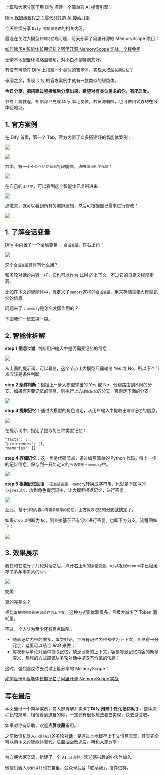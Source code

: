 ﻿上篇和大家分享了用 Dify 搭建一个简单的 AI 搜索引擎：

[Dify 保姆级教程之：零代码打造 AI 搜索引擎](https://blog.csdn.net/u010522887/article/details/143382888)

今天继续分享 `Dify 智能体搭建`的相关内容。

最近在关注大模型`长期记忆`的问题，前天分享了阿里开源的 MemoryScope 项目：

[如何赋予AI智能体长期记忆？阿里开源 MemoryScope 实战，全程免费](https://blog.csdn.net/u010522887/article/details/143354689)

无奈本地配置环境略显繁琐，对小白不是特别友好。

有没有可能在 Dify 上搭建一个类似的智能体，实现大模型`长期记忆`？

琢磨之余，发现 Dify 的官方案例中就有一款类似的智能体。

**今日分享，把搭建过程拆解后分享出来，希望对有类似需求的你，有所启发。**

参考上篇教程，相信你已完成 Dify 本地安装，若资源有限，也可使用官方的在线体验地址。

## 1. 官方案例
在 Dify 首页，第一个 Tab，官方内置了众多搭建好的智能体案例：

![](https://img-blog.csdnimg.cn/img_convert/9a4824055001a885cfd52d43fd79e8bf.png)


![](https://img-blog.csdnimg.cn/img_convert/4e9e713dfacc5c8ee8038adc7d82199b.png)


其中，有一个`个性化记忆助手`的智能体，点击`添加到工作区`：

![](https://img-blog.csdnimg.cn/img_convert/822a1a08e698005a3c22c39efbc6b017.png)

在自己的`工作室`，可以看到这个智能体已复制进来：

![](https://img-blog.csdnimg.cn/img_convert/ac4690d1715a236bcbb529054bc87356.png)

点进来，就可以看到所有的编排逻辑，然后可根据自己需求进行修改：

![](https://img-blog.csdnimg.cn/img_convert/b2235685f0fdb11647e9f5001e01face.png)



## 1. 了解会话变量

Dify 中内置了一个全局变量 -- `会话变量`，在右上角：

![](https://img-blog.csdnimg.cn/img_convert/dfe37042de2ca0e6e821b88db6321c67.png)

这个`会话变量`具体有什么用？

和多轮对话的内容一样，它也可以作为 LLM 的上下文，不过它的自定义程度更高。

比如在本文的智能体中，就定义了`memory`这样的`会话变量`，用来存储需要大模型记忆的信息。

问题来了：`memory`是怎么发挥作用的？

下面我们一起去探一探。

## 2. 智能体拆解

**step 1 信息过滤**: 判断用户输入中是否需要记忆的信息：

![](https://img-blog.csdnimg.cn/img_convert/285a21a57fe86da212034d079b59aea8.png)

从上面的提示词，可以看出，这个节点上大模型只需输出 Yes 或 No，所以下个节点应该是条件判断。

**step 2 条件判断**：根据上一步大模型输出的 Yes 或 No，分别路由到不同的分支，如果有需要记忆的信息，则执行上方`提取记忆`的分支，否则走下面的分支。

![](https://img-blog.csdnimg.cn/img_convert/b9b6611b588cd69ea3bd28f2ecbaadbd.png)

**step 3 提取记忆**：通过大模型的角色设定，从用户输入中提取出`值得`记忆的信息。

![](https://img-blog.csdnimg.cn/img_convert/b95a860349bdeb83a9d62635d8860543.png)

在提示词中，指定了提取的三种类型记忆：

```
"facts": [],
"preferences": [],
"memories": []
```

**step 4 存储记忆**：这一步是代码节点，通过编写简单的 Python 代码，将上一步的记忆信息，保存到一开始定义的`会话变量` - `memory`中。

![](https://img-blog.csdnimg.cn/img_convert/eb90a88d52253561f8934079ac34e7bb.png)


**step 5 根据记忆回复**：把`会话变量` - `memory`转换成字符串，也就是下图中的`{x}result`，放到角色提示词中，让大模型根据记忆，进行答复。

![](https://img-blog.csdnimg.cn/img_convert/2131bcdefe18566d48ddbb8e6f4a787f.png)

至此，基于`对话内容中有需要缓存的记忆`，上方`提取记忆`的分支就搞定了。


如果`step 2`判断为 `No`，则直接基于已有记忆进行答复，也即下方分支，流程图如下：

![](https://img-blog.csdnimg.cn/img_convert/bd71e5e291d91799a1d9e9638d43231f.png)


## 3. 效果展示

我在和它进行了几轮对话之后，点开右上角的`会话变量`，可以发现`memory`中已经缓存了多条事实类的`记忆`：

![](https://img-blog.csdnimg.cn/img_convert/af4e27ed5b86e13ff3f0c86e9fecddd5.png)

完美！

真的完美么？

相比`直接把多条聊天记录作为上下文`，这种方式要优雅很多，且极大减少了 Token 消耗量。

不过，个人认为至少还有两点缺陷：
- 随着记忆内容的增多，每次对话，把所有记忆内容都作为上下文，会显得十分冗余，这里可以结合 RAG 来做；
- 每次都从单论对话中提取记忆，缺乏足够的上下文，容易导致记忆内容的断章取义，理想的方式应该从多轮对话中提取有价值的信息；

这时，强烈建议你去试试上篇分享的 MemoryScope：

[如何赋予AI智能体长期记忆？阿里开源 MemoryScope 实战](https://blog.csdn.net/u010522887/article/details/143354689)

## 写在最后

本文通过一个简单案例，带大家拆解并实操了**Dify 搭建个性化记忆助手**，整体流程比较简单，相信看到这里的你，一定还有很多想法要去实现，快去试试吧~

如果对你有帮助，欢迎**点赞收藏**备用。

之前微信机器人`小爱(AI)`的多轮对话，是通过本地缓存上下文信息实现，其实完全可以用本文的智能体替代，后面抽空改造后，再和大家分享！

--- 

为方便大家交流，新建了一个 `AI 交流群`，欢迎感兴趣的小伙伴加入。

微信机器人`小爱(AI)`也在群里，公众号后台「联系我」，拉你进群。


